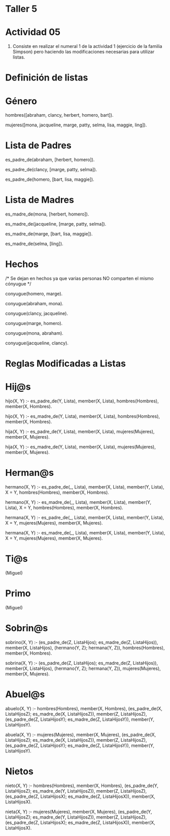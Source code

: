 # Taller 5

# Actividad 05

1. Consiste en realizar el numeral 1 de la actividad 1 (ejercicio de la familia Simpson) pero haciendo las modificaciones necesarias para utilizar listas.

# Definición de listas

# Género

hombres([abraham, clancy, herbert, homero, bart]).

mujeres([mona, jacqueline, marge, patty, selma, lisa, maggie, ling]).

# Lista de Padres

es_padre_de(abraham, [herbert, homero]).

es_padre_de(clancy, [marge, patty, selma]).

es_padre_de(homero, [bart, lisa, maggie]).

# Lista de Madres

es_madre_de(mona, [herbert, homero]).

es_madre_de(jacqueline, [marge, patty, selma]).

es_madre_de(marge, [bart, lisa, maggie]).

es_madre_de(selma, [ling]).

# Hechos

/* Se dejan en hechos ya que varias personas NO comparten el mismo cónyugue */

conyugue(homero, marge).

conyugue(abraham, mona).

conyugue(clancy, jacqueline).

conyugue(marge, homero).

conyugue(mona, abraham).

conyugue(jacqueline, clancy).

# Reglas Modificadas a Listas

# Hij@s

hijo(X, Y) :- es_padre_de(Y, Lista), member(X, Lista), hombres(Hombres), member(X, Hombres).

hijo(X, Y) :- es_madre_de(Y, Lista), member(X, Lista), hombres(Hombres), member(X, Hombres).

hija(X, Y) :- es_padre_de(Y, Lista), member(X, Lista), mujeres(Mujeres), member(X, Mujeres).

hija(X, Y) :- es_madre_de(Y, Lista), member(X, Lista), mujeres(Mujeres), member(X, Mujeres).

# Herman@s

hermano(X, Y) :- es_padre_de(_, Lista), member(X, Lista), member(Y, Lista), X \= Y, hombres(Hombres), member(X, Hombres).

hermano(X, Y) :- es_madre_de(_, Lista), member(X, Lista), member(Y, Lista), X \= Y, hombres(Hombres), member(X, Hombres).

hermana(X, Y) :- es_padre_de(_, Lista), member(X, Lista), member(Y, Lista), X \= Y, mujeres(Mujeres), member(X, Mujeres).

hermana(X, Y) :- es_madre_de(_, Lista), member(X, Lista), member(Y, Lista), X \= Y, mujeres(Mujeres), member(X, Mujeres).

# Ti@s

(Miguel)

# Primo

(Miguel)

# Sobrin@s

sobrino(X, Y) :- (es_padre_de(Z, ListaHijos); es_madre_de(Z, ListaHijos)), member(X, ListaHijos), (hermano(Y, Z); hermana(Y, Z)), hombres(Hombres), member(X, Hombres).

sobrina(X, Y) :- (es_padre_de(Z, ListaHijos); es_madre_de(Z, ListaHijos)), member(X, ListaHijos), (hermano(Y, Z); hermana(Y, Z)), mujeres(Mujeres), member(X, Mujeres).

# Abuel@s

abuelo(X, Y) :- hombres(Hombres), member(X, Hombres), (es_padre_de(X, ListaHijosZ); es_madre_de(X, ListaHijosZ)), member(Z, ListaHijosZ), (es_padre_de(Z, ListaHijosY); es_madre_de(Z, ListaHijosY)), 
member(Y, ListaHijosY).

abuela(X, Y) :- mujeres(Mujeres), member(X, Mujeres), (es_padre_de(X, ListaHijosZ); es_madre_de(X, ListaHijosZ)), member(Z, ListaHijosZ), (es_padre_de(Z, ListaHijosY); es_madre_de(Z, ListaHijosY)),
member(Y, ListaHijosY).

# Nietos

nieto(X, Y) :- hombres(Hombres), member(X, Hombres), (es_padre_de(Y, ListaHijosZ); es_madre_de(Y, ListaHijosZ)), member(Z, ListaHijosZ), (es_padre_de(Z, ListaHijosX); es_madre_de(Z, ListaHijosX)), 
member(X, ListaHijosX).

nieta(X, Y) :- mujeres(Mujeres), member(X, Mujeres), (es_padre_de(Y, ListaHijosZ); es_madre_de(Y, ListaHijosZ)), member(Z, ListaHijosZ), (es_padre_de(Z, ListaHijosX); es_madre_de(Z, ListaHijosX)), 
member(X, ListaHijosX).








